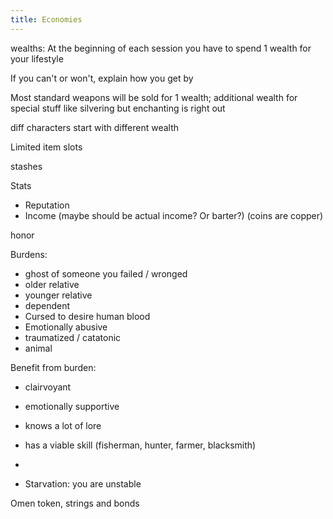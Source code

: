 ```yaml
---
title: Economies
---
```


wealths: 
At the beginning of each session you have to spend 1 wealth for your lifestyle 

If you can't or won't, explain how you get by

Most standard weapons will be sold for 1 wealth; additional wealth for special stuff like silvering but enchanting is right out 

diff characters start with different wealth

Limited item slots

stashes 

Stats 
- Reputation 
- Income (maybe should be actual income? Or barter?) (coins are copper)

honor

Burdens: 
- ghost of someone you failed / wronged 
- older relative 
- younger relative 
- dependent
- Cursed to desire human blood
- Emotionally abusive 
- traumatized / catatonic 
- animal 

Benefit from burden: 
- clairvoyant 
- emotionally supportive 
- knows a lot of lore 
- has a viable skill (fisherman, hunter, farmer, blacksmith)
- 


- Starvation: you are unstable 


Omen token, strings and bonds 

